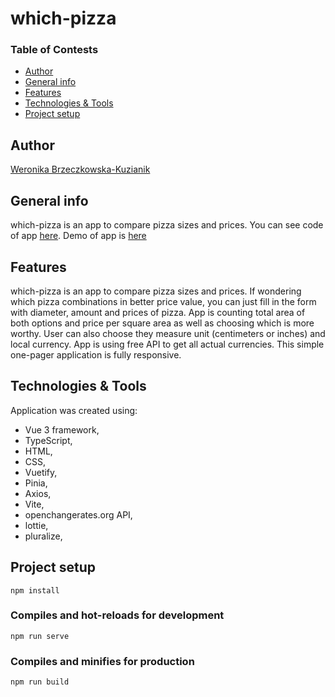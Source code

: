 # which-pizza

### Table of Contests
-  [Author](#author)
-  [General info](#general-info)
-  [Features](#features)
-  [Technologies & Tools](#technologies--tools)
-  [Project setup](#project-setup)

## Author
[Weronika Brzeczkowska-Kuzianik](https://github.com/brzeczkowskaw) 

## General info
which-pizza is an app to compare pizza sizes and prices. 
You can see code of app [here](https://github.com/brzeczkowskaw/which-pizza).
Demo of app is [here](https://which-pizza-app.netlify.app/)

## Features
which-pizza is an app to compare pizza sizes and prices. If wondering which pizza combinations in better price value, you can just fill in the form with diameter, amount and prices of pizza. App is counting total area of both options and price per square area as well as choosing which is more worthy. User can also choose they measure unit (centimeters or inches) and local currency.
App is using free API to get all actual currencies.
This simple one-pager application is fully responsive. 

## Technologies & Tools
Application was created using: 
- Vue 3 framework, 
- TypeScript,
- HTML,
- CSS,
- Vuetify,
- Pinia,
- Axios,
- Vite,
- openchangerates.org API,
- lottie,
- pluralize,

## Project setup
```
npm install
```

### Compiles and hot-reloads for development
```
npm run serve
```

### Compiles and minifies for production
```
npm run build
```